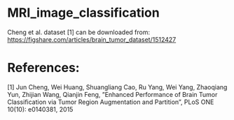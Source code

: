 # MRI_image_classification

Cheng et al. dataset [1] can be downloaded from:
https://figshare.com/articles/brain_tumor_dataset/1512427

# References:

[1] Jun Cheng, Wei Huang, Shuangliang Cao, Ru Yang, Wei Yang, Zhaoqiang Yun, Zhijian Wang, Qianjin Feng, ”Enhanced Performance of Brain Tumor Classification via Tumor Region Augmentation and Partition”, PLoS ONE 10(10): e0140381, 2015
